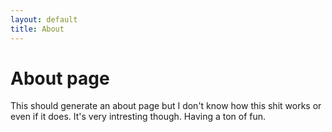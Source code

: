 ```yaml
---
layout: default
title: About
---
```

# About page

This should generate an about page but I don't know how this shit works or even if it does. It's very intresting though. Having a ton of fun.